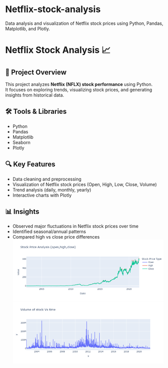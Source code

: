 # Netflix-stock-analysis
Data analysis and visualization of Netflix stock prices using Python, Pandas, Matplotlib, and Plotly.
# Netflix Stock Analysis 📈

## 📌 Project Overview
This project analyzes **Netflix (NFLX) stock performance** using Python.  
It focuses on exploring trends, visualizing stock prices, and generating insights from historical data.

## 🛠️ Tools & Libraries
- Python
- Pandas
- Matplotlib
- Seaborn
- Plotly

## 🔍 Key Features
- Data cleaning and preprocessing
- Visualization of Netflix stock prices (Open, High, Low, Close, Volume)
- Trend analysis (daily, monthly, yearly)
- Interactive charts with Plotly

## 📊 Insights
- Observed major fluctuations in Netflix stock prices over time
- Identified seasonal/annual patterns
- Compared high vs close price differences
![image alt](https://github.com/SharmaAman1/Netflix-stock-analysis/blob/49f361275e71f37d75f058e54ab722f04116201f/stock%20price.png)
![image alt](https://github.com/SharmaAman1/Netflix-stock-analysis/blob/14023af5b3034b960dc9e269e4f4cb8e48779e34/Netflix%20stock.png)
